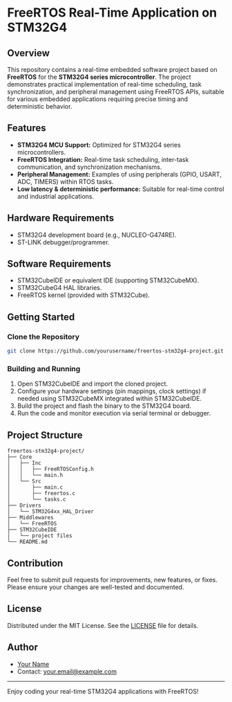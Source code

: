 # FreeRTOS Real-Time Application on STM32G4

## Overview

This repository contains a real-time embedded software project based on **FreeRTOS** for the **STM32G4 series microcontroller**. The project demonstrates practical implementation of real-time scheduling, task synchronization, and peripheral management using FreeRTOS APIs, suitable for various embedded applications requiring precise timing and deterministic behavior.

## Features

- **STM32G4 MCU Support:** Optimized for STM32G4 series microcontrollers.
- **FreeRTOS Integration:** Real-time task scheduling, inter-task communication, and synchronization mechanisms.
- **Peripheral Management:** Examples of using peripherals (GPIO, USART, ADC, TIMERS) within RTOS tasks.
- **Low latency & deterministic performance:** Suitable for real-time control and industrial applications.

## Hardware Requirements

- STM32G4 development board (e.g., NUCLEO-G474RE).
- ST-LINK debugger/programmer.

## Software Requirements

- STM32CubeIDE or equivalent IDE (supporting STM32CubeMX).
- STM32CubeG4 HAL libraries.
- FreeRTOS kernel (provided with STM32Cube).

## Getting Started

### Clone the Repository

```bash
git clone https://github.com/yourusername/freertos-stm32g4-project.git
```

### Building and Running

1. Open STM32CubeIDE and import the cloned project.
2. Configure your hardware settings (pin mappings, clock settings) if needed using STM32CubeMX integrated within STM32CubeIDE.
3. Build the project and flash the binary to the STM32G4 board.
4. Run the code and monitor execution via serial terminal or debugger.

## Project Structure

```
freertos-stm32g4-project/
├── Core
│   ├── Inc
│   │   ├── FreeRTOSConfig.h
│   │   └── main.h
│   └── Src
│       ├── main.c
│       ├── freertos.c
│       └── tasks.c
├── Drivers
│   └── STM32G4xx_HAL_Driver
├── Middlewares
│   └── FreeRTOS
├── STM32CubeIDE
│   └── project files
└── README.md
```

## Contribution

Feel free to submit pull requests for improvements, new features, or fixes. Please ensure your changes are well-tested and documented.

## License

Distributed under the MIT License. See the [LICENSE](LICENSE) file for details.

## Author

- [Your Name](https://github.com/yourusername)
- Contact: [your.email@example.com](mailto\:your.email@example.com)

---

Enjoy coding your real-time STM32G4 applications with FreeRTOS!

